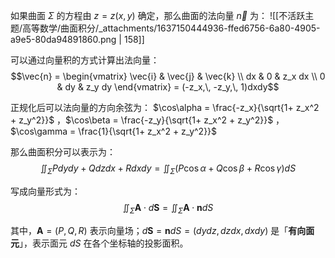 如果曲面 $\Sigma$  的方程由 $z = z(x,y)$  确定，那么曲面的法向量 $\vec{n}$  为：
![[不活跃主题/高等数学/曲面积分/_attachments/1637150444936-ffed6756-6a80-4905-a9e5-80da94891860.png | 158]]

可以通过向量积的方式计算出法向量：
$$\vec{n} = \begin{vmatrix}
\vec{i} & \vec{j} & \vec{k} \\
dx & 0 & z_x dx \\
0 & dy & z_y dy
\end{vmatrix} = (-z_x,\, -z_y,\, 1)dxdy$$

正规化后可以法向量的方向余弦为：
$\cos\alpha = \frac{-z_x}{\sqrt{1+ z_x^2 + z_y^2}}$ ，$\cos\beta = \frac{-z_y}{\sqrt{1+ z_x^2 + z_y^2}}$ ，$\cos\gamma = \frac{1}{\sqrt{1+ z_x^2 + z_y^2}}$ 

那么曲面积分可以表示为：
$$\iint_\Sigma Pdydy + Qdzdx + R dxdy = \iint_\Sigma (P\cos\alpha + Q\cos\beta + R \cos\gamma)dS$$

写成向量形式为：
$$\iint_\Sigma \boldsymbol{A}\cdot d\boldsymbol{S} = \iint_\Sigma \boldsymbol{A} \cdot \boldsymbol{n}dS$$

其中，$\boldsymbol{A} = (P, Q, R)$  表示向量场；$d\boldsymbol{S} = \boldsymbol{n}dS = (dydz,dzdx, dxdy)$  是「**有向面元**」，表示面元 $dS$  在各个坐标轴的投影面积。
